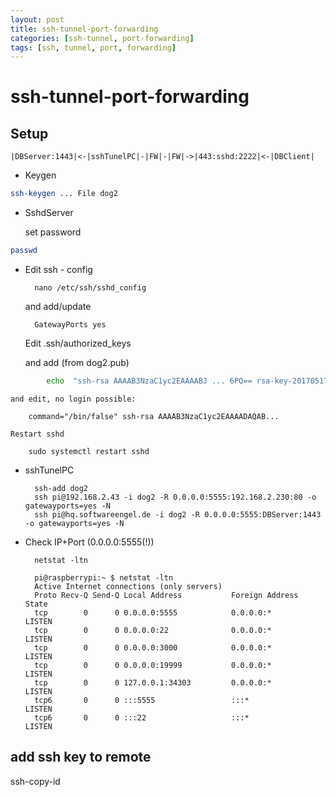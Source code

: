 ```yaml
---
layout: post
title: ssh-tunnel-port-forwarding
categories: [ssh-tunnel, port-forwarding]
tags: [ssh, tunnel, port, forwarding]
--- 
```

# ssh-tunnel-port-forwarding

## Setup

    |DBServer:1443|<-|sshTunelPC|-|FW|-|FW|->|443:sshd:2222|<-|DBClient|

- Keygen

``` bash
ssh-keygen ... File dog2
```

- SshdServer

    set password

``` bash
passwd
```

- Edit ssh - config

        nano /etc/ssh/sshd_config

    and add/update

        GatewayPorts yes

    Edit
        .ssh/authorized_keys

    and add (from dog2.pub)

``` bash
        echo  "ssh-rsa AAAAB3NzaC1yc2EAAAABJ ... 6PQ== rsa-key-20170517" > authorized_keys
```

    and edit, no login possible:

        command="/bin/false" ssh-rsa AAAAB3NzaC1yc2EAAAADAQAB...

    Restart sshd

        sudo systemctl restart sshd

- sshTunelPC

        ssh-add dog2
        ssh pi@192.168.2.43 -i dog2 -R 0.0.0.0:5555:192.168.2.230:80 -o gatewayports=yes -N
        ssh pi@hq.softwareengel.de -i dog2 -R 0.0.0.0:5555:DBServer:1443 -o gatewayports=yes -N

- Check IP+Port (0.0.0.0:5555(!))

        netstat -ltn

        pi@raspberrypi:~ $ netstat -ltn
        Active Internet connections (only servers)
        Proto Recv-Q Send-Q Local Address           Foreign Address         State      
        tcp        0      0 0.0.0.0:5555            0.0.0.0:*               LISTEN     
        tcp        0      0 0.0.0.0:22              0.0.0.0:*               LISTEN     
        tcp        0      0 0.0.0.0:3000            0.0.0.0:*               LISTEN     
        tcp        0      0 0.0.0.0:19999           0.0.0.0:*               LISTEN     
        tcp        0      0 127.0.0.1:34303         0.0.0.0:*               LISTEN     
        tcp6       0      0 :::5555                 :::*                    LISTEN     
        tcp6       0      0 :::22                   :::*                    LISTEN     

## add ssh key to remote

ssh-copy-id
